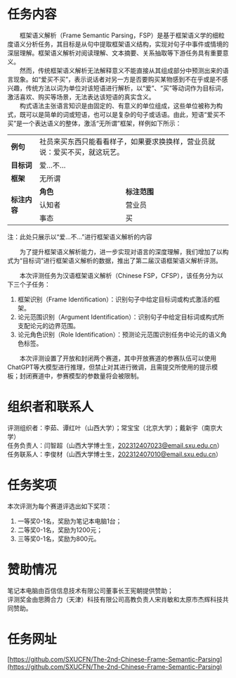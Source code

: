 # 任务内容

&emsp;&emsp;框架语义解析（Frame Semantic Parsing，FSP）是基于框架语义学的细粒度语义分析任务，其目标是从句中提取框架语义结构，实现对句子中事件或情境的深层理解。框架语义解析对阅读理解、文本摘要、关系抽取等下游任务具有重要意义。    
&emsp;&emsp;然而，传统框架语义解析无法解释意义不能直接从其组成部分中预测出来的语言现象。如“爱买不买”，表示说话者对另一方是否要购买某物感到不在乎或是不感兴趣，传统方法以词为单位对该短语进行解析，以“爱”、“买”等动词作为目标词，激活喜欢、购买等场景，无法表达该短语的真实含义。   
&emsp;&emsp;构式语法主张语言知识是由固定的、有意义的单位组成，这些单位被称为构式，既可以是简单的词或短语，也可以是复杂的句子或话语。由此，短语“爱买不买”是一个表达语义的整体，激活“无所谓”框架，样例如下所示：    

<table align="center">
    <tr>
        <td><b>例句</b></td>
        <td colspan="2">社员来买东西只能看看样子，如果要求换换样，营业员就说：爱买不买，就这玩艺。</td>
    </tr>
    <tr>
        <td><b>目标词</b></td>
        <td colspan="2">爱…不…</td>
    </tr>
    <tr>
        <td><b>框架</b></td>
        <td colspan="2">无所谓</td>
    </tr>
    <tr>
        <td rowspan="3"><b>标注内容</b></td>
        <td><b>角色</b></td>
        <td><b>标注范围</b></td>
    </tr>
    <tr>
        <td>认知者</td>
        <td>营业员</td>
    </tr>
    <tr>
        <td>事态</td>
        <td>买</td>
    </tr>
</table>
<tfoot align="center">注：此处只展示以“爱…不…”进行框架语义解析的内容</tfoot>


&emsp;&emsp;为了提升框架语义解析能力，进一步实现对语言的深度理解，我们增加了以构式为“目标词”进行框架语义解析的数据，推出了第二届汉语框架语义解析评测。

&emsp;&emsp;本次评测任务为汉语框架语义解析（Chinese FSP，CFSP），该任务分为以下三个子任务：  
1. 框架识别（Frame Identification）：识别句子中给定目标词或构式激活的框架。  
2. 论元范围识别（Argument Identification）：识别句子中给定目标词或构式所支配论元的边界范围。  
3. 论元角色识别（Role Identification）：预测论元范围识别任务中论元的语义角色标签。  

&emsp;&emsp;本次评测设置了开放和封闭两个赛道，其中开放赛道的参赛队伍可以使用ChatGPT等大模型进行推理，但禁止对其进行微调，且需提交所使用的提示模板；封闭赛道中，参赛模型的参数量将会被限制。  

# 组织者和联系人
评测组织者：李茹、谭红叶（山西大学）；常宝宝（北京大学）；戴新宇（南京大学）  
任务负责人：闫智超（山西大学博士生，202312407023@email.sxu.edu.cn）
任务联系人：李俊材（山西大学博士生，202312407010@email.sxu.edu.cn）

# 任务奖项
本次评测为每个赛道评选出如下奖项：  
1. 一等奖0-1名，奖励为笔记本电脑1台；
2. 二等奖0-1名，奖励为1200元；
3. 三等奖0-1名，奖励为800元。

# 赞助情况
笔记本电脑由百信信息技术有限公司董事长王宪朝提供赞助；  
评测奖金由思腾合力（天津）科技有限公司高教负责人宋肖敏和太原市杰辉科技共同赞助。  

# 任务网址
[https://github.com/SXUCFN/The-2nd-Chinese-Frame-Semantic-Parsing](https://github.com/SXUCFN/The-2nd-Chinese-Frame-Semantic-Parsing)
